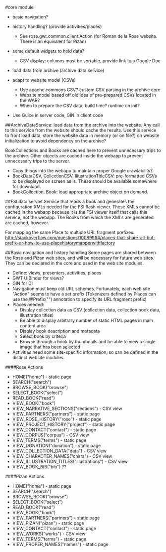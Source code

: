 #core module

  * basic navigation?
  * history handling? (provide activities/places)
    * See rosa.gwt.common.client.Action (for Roman de la Rose website. There is an equivalent for Pizan)
  * some default widgets to hold data?
    * CSV display: columns must be sortable, provide link to a Google Doc

  * load data from archive (archive data service)
  * adapt to website model (CSVs)
    * Use apache commons CSV? custom CSV parsing in the archive core
    * Website model based off old idea of pre-prepared CSVs located in the WAR?
    * When to prepare the CSV data, build time? runtime on init?
  * Use Guice in server code, GIN in client code

##ArchiveDataService:
load data from the archive into the website. Any call to this service from the website
should cache the results. Use this service to front load data, store the website data in memory (or on file?)
on website initialization to avoid dependency on the archive?

BookCollections and Books are cached here to prevent unnecessary trips to the archive. Other objects are
cached inside the webapp to prevent unnecessary trips to the server.

  * Copy things into the webapp to maintain proper Google crawlability?
  * BookDataCSV, CollectionCSV, IllustrationTitleCSV: pre-formatted CSVs to be displayed on screen
    as is. These should be available somewhere for download.
  * BookCollection, Book: load appropriate archive object on demand.

##FSI data servlet
Service that reads a book and generates the configuration XMLs needed for the FSI flash viewer. These XMLs
cannot be cached in the webapp because it is the FSI viewer itself that calls this service, not the webapp.
The Books from which the XMLs are generated are cached, however.


For mapping the same Place to multiple URL fragment prefixes:
<http://stackoverflow.com/questions/10089964/places-that-share-all-but-prefix-or-how-to-use-placehistorymapperwithfactory>


##Basic navigation and history handling
Some pages are shared between the Rose and Pizan web sites, and will be necessary for future web sites.
They can be declared in the core and used in the web site modules.

  * Define: views, presenters, activities, places
  * GWT UIBinder for views?
  * GIN for DI
  * Navigation must keep old URL schemes. Fortunately, each web site "Action" seems to have a set prefix
    (Tokenizers defined by Places can use the @Prefix("") annotation to specify its URL fragment prefix)
  * Places needed:
    * Display collection data as CSV (collection data, collection book data, illustration titles)
    * Be able to display arbitrary number of static HTML pages in main content area
    * Display book description and metadata
    * Select book by criteria
    * Browse through a book by thumbnails and be able to view a single image that has been selected
  * Activities need some site-specific information, so can be defined in the distinct website modules.

####Rose Actions
  * HOME("home") - static page
  * SEARCH("search")
  * BROWSE_BOOK("browse")
  * SELECT_BOOK("select")
  * READ_BOOK("read")
  * VIEW_BOOK("book")
  * VIEW_NARRATIVE_SECTIONS("sections") - CSV view
  * VIEW_PARTNERS("partners") - static page
  * VIEW_ROSE_HISTORY("rose") - static page
  * VIEW_PROJECT_HISTORY("project") - static page
  * VIEW_CONTACT("contact") - static page
  * VIEW_CORPUS("corpus") - CSV view
  * VIEW_TERMS("terms") - static page
  * VIEW_DONATION("donation") - static page
  * VIEW_COLLECTION_DATA("data") - CSV view
  * VIEW_CHARACTER_NAMES("chars") - CSV view
  * VIEW_ILLUSTRATION_TITLES("illustrations") - CSV view
  * VIEW_BOOK_BIB("bib") ??

####Pizan Actions
  * HOME("home") - static page
  * SEARCH("search")
  * BROWSE_BOOK("browse")
  * SELECT_BOOK("select")
  * READ_BOOK("read")
  * VIEW_BOOK("book")
  * VIEW_PARTNERS("partners") - static page
  * VIEW_PIZAN("pizan") - static page
  * VIEW_CONTACT("contact") - static page
  * VIEW_WORKS("works") - CSV view
  * VIEW_TERMS("terms") - static page
  * VIEW_PROPER_NAMES("names") - static page



